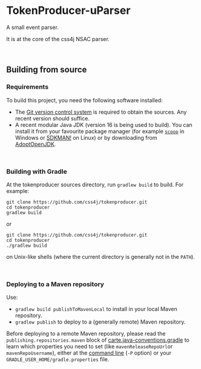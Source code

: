 # TokenProducer-uParser

A small event parser.

It is at the core of the css4j NSAC parser.

<br/>

## Building from source

### Requirements

To build this project, you need the following software installed:

- The [Git version control system](https://git-scm.com/downloads) is required to
obtain the sources. Any recent version should suffice.
- A recent modular Java JDK (version 16 is being used to build). You can install it
from your favourite package manager (for example [`scoop`](https://scoop.sh/) in
Windows or [SDKMAN!](https://sdkman.io/) on Linux) or by downloading from
[AdoptOpenJDK](https://adoptopenjdk.net/).


<br/>

### Building with Gradle

At the tokenproducer sources directory, run `gradlew build` to build. For example:

```shell
git clone https://github.com/css4j/tokenproducer.git
cd tokenproducer
gradlew build
```
or
```shell
git clone https://github.com/css4j/tokenproducer.git
cd tokenproducer
./gradlew build
```
on Unix-like shells (where the current directory is generally not in the `PATH`).

<br/>

### Deploying to a Maven repository

Use:
- `gradlew build publishToMavenLocal` to install in your local Maven repository.
- `gradlew publish` to deploy to a (generally remote) Maven repository.

Before deploying to a remote Maven repository, please read the
`publishing.repositories.maven` block of
[carte.java-conventions.gradle](https://github.com/css4j/tokenproducer/blob/master/buildSrc/src/main/groovy/carte.java-conventions.gradle)
to learn which properties you need to set (like `mavenReleaseRepoUrl`or
`mavenRepoUsername`), either at the [command line](https://docs.gradle.org/current/userguide/build_environment.html#sec:project_properties)
(`-P` option) or your `GRADLE_USER_HOME/gradle.properties` file.
